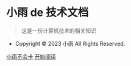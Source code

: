 <!-- _coverpage.md -->

# 小雨 de 技术文档

> 这是一份计算机技术的相关知识

- Copyright © 2023 小雨 All Rights Reserved.

[小雨不会卡](https://space.bilibili.com/21215103)
[开始阅读](README.md)

